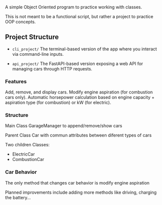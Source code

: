 A simple Object Oriented program to practice working with classes.

This is not meant to be a functional script, but rather a project to practice OOP concepts.

## Project Structure

- `cli_project/`
The terminal-based version of the app where you interact via command-line inputs.

- `api_project/`
The FastAPI-based version exposing a web API for managing cars through HTTP requests.

### Features

Add, remove, and display cars.
Modify engine aspiration (for combustion cars only).
Automatic horsepower calculation based on engine capacity + aspiration type (for combustion) or kW (for electric).


### Structure

Main Class GarageManager to append/remove/show cars 

Parent Class Car with commun attributes between diferent types of cars

Two children Classes:
  - ElectricCar
  - CombustionCar


### Car Behavior

The only method that changes car behavior is modify engine aspiration




Planned improvements include adding more methods like driving, charging the battery...

